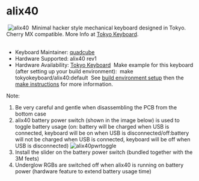 # alix40
​
![alix40](https://i2.wp.com/tokyokeyboard.com/wp-content/uploads/2020/08/hello-alix.png)
​
Minimal hacker style mechanical keyboard designed in Tokyo. Cherry MX compatible. More Info at [Tokyo Keyboard](http://tokyokeyboard.com).  
​
* Keyboard Maintainer: [quadcube](https://github.com/quadcube)  
* Hardware Supported: alix40 rev1  
* Hardware Availability: [Tokyo Keyboard](http://tokyokeyboard.com)
​
Make example for this keyboard (after setting up your build environment):
​
    make tokyokeyboard/alix40:default
​
See [build environment setup](https://docs.qmk.fm/#/getting_started_build_tools) then the [make instructions](https://docs.qmk.fm/#/getting_started_make_guide) for more information.

Note:
1. Be very careful and gentle when disassembling the PCB from the bottom case
2. alix40 battery power switch (shown in the image below) is used to toggle battery usage (on: battery will be charged when USB is connected, keyboard will be on when USB is disconnected/off:battery will not be charged when USB is connected, keyboard will be off when USB is disconnected)
![alix40pwrtoggle](https://i.imgur.com/zr0DODl.jpg)
3. Install the slider on the battery power switch (bundled together with the 3M feets)
4. Underglow RGBs are switched off when alix40 is running on battery power (hardware feature to extend battery usage time)
